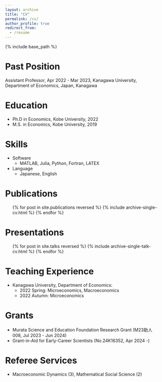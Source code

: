 ```yaml
---
layout: archive
title: "CV"
permalink: /cv/
author_profile: true
redirect_from:
  - /resume
---
```


{% include base_path %}

Past Position
======
Assistant Professor, Apr 2022 - Mar 2023, Kanagawa University, Department of Economics, Japan, Kanagawa

Education
======
* Ph.D in Economics, Kobe University, 2022
* M.S. in Economics, Kobe University, 2019
  
Skills
======
* Software
  * MATLAB, Julia, Python, Fortran, LATEX
* Language
  * Japanese, English

Publications
======
  <ul>{% for post in site.publications reversed %}
    {% include archive-single-cv.html %}
  {% endfor %}</ul>
  
Presentations
======
<ul>{% for post in site.talks reversed %}
  {% include archive-single-talk-cv.html  %}
  {% endfor %}</ul>
  
Teaching Experience
======
* Kanagawa University, Department of Economics:
  * 2022 Spring: Microeconomics, Macroeconomics
  * 2022 Autumn: Microeconomics

Grants
======
* Murata Science and Education Foundation Research Grant (M23助人008, Jul 2023 - Jun 2024)
* Grant-in-Aid for Early-Career Scientists (No.24K16352, Apr 2024 -)

Referee Services
======
* Macroeconomic Dynamics (3), Mathematical Social Science (2)
